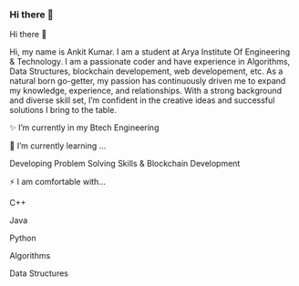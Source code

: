 ### Hi there 👋
Hi there 👋

Hi, my name is Ankit Kumar. I am a student at Arya Institute Of Engineering & Technology. I am a passionate coder and have experience in Algorithms, Data Structures, blockchain developement, web developement, etc. As a natural born go-getter, my passion has continuously driven me to expand my knowledge, experience, and relationships. With a strong background and diverse skill set, I’m confident in the creative ideas and successful solutions I bring to the table.

✨ I’m currently in my Btech Engineering

🌱 I’m currently learning ...

Developing Problem Solving Skills & Blockchain Development

⚡ I am comfortable with...

C++

Java

Python

Algorithms

Data Structures
